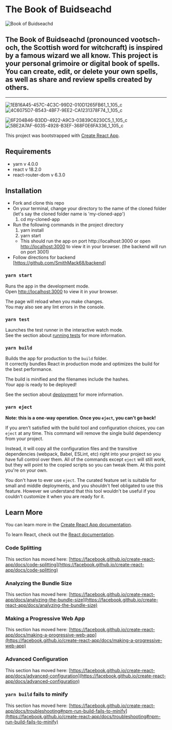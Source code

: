 # The Book of Buidseachd
![Book of Buidseachd](https://github.com/user-attachments/assets/401b4621-9a7e-4b04-9384-0335b1ecf474)

The Book of Buidseachd (pronounced vootsch-och, the Scottish word for witchcraft)
    is inspired by a famous wizard we all know. This project is your personal grimoire or digital book of spells. You can create, edit, or delete your own spells, as well as share and review spells created by others.
-------
-------
![1EB16A45-457C-4C3C-99D2-010D1265FB61_1_105_c](https://github.com/user-attachments/assets/26ae568b-b6d0-44e5-b98e-688772f5caf9)
![4C6075D7-B543-4BF7-9EE2-CA1231378F74_1_105_c](https://github.com/user-attachments/assets/b9278b6f-fa80-4e54-b5bd-bad345f92b94)

![6F204B46-B3DD-4922-A9C3-03839C6230C5_1_105_c](https://github.com/user-attachments/assets/8df7063d-9d40-432e-8d90-97dd1e654b04)
![5BE2A7AF-6035-4928-B3EF-368F0E6FA336_1_105_c](https://github.com/user-attachments/assets/829c758f-7b9e-419a-b3d3-394ce115a525)






This project was bootstrapped with [Create React App](https://github.com/facebook/create-react-app).


## Requirements

* yarn v 4.0.0
* react v 18.2.0
* react-router-dom v 6.3.0

## Installation 

* Fork and clone this repo
* On your terminal, change your directory to the name of the cloned folder (let's say the cloned folder name is 'my-cloned-app') 
    1. cd my-cloned-app
* Run the following commands in the project directory
    1. yarn install
    2. yarn start
    * This should run the app on port http://localhost:3000 or open [http://localhost:3000](http://localhost:3000) to view it in your browser.
    (the backend will run on port 3001)
* Follow directions for backend [https://github.com/SmithMack68/backend]





### `yarn start`
Runs the app in the development mode.\
Open [http://localhost:3000](http://localhost:3000) to view it in your browser.

The page will reload when you make changes.\
You may also see any lint errors in the console.

### `yarn test`

Launches the test runner in the interactive watch mode.\
See the section about [running tests](https://facebook.github.io/create-react-app/docs/running-tests) for more information.

### `yarn build`

Builds the app for production to the `build` folder.\
It correctly bundles React in production mode and optimizes the build for the best performance.

The build is minified and the filenames include the hashes.\
Your app is ready to be deployed!

See the section about [deployment](https://facebook.github.io/create-react-app/docs/deployment) for more information.

### `yarn eject`

**Note: this is a one-way operation. Once you `eject`, you can't go back!**

If you aren't satisfied with the build tool and configuration choices, you can `eject` at any time. This command will remove the single build dependency from your project.

Instead, it will copy all the configuration files and the transitive dependencies (webpack, Babel, ESLint, etc) right into your project so you have full control over them. All of the commands except `eject` will still work, but they will point to the copied scripts so you can tweak them. At this point you're on your own.

You don't have to ever use `eject`. The curated feature set is suitable for small and middle deployments, and you shouldn't feel obligated to use this feature. However we understand that this tool wouldn't be useful if you couldn't customize it when you are ready for it.

## Learn More
You can learn more in the [Create React App documentation](https://facebook.github.io/create-react-app/docs/getting-started).

To learn React, check out the [React documentation](https://reactjs.org/).

### Code Splitting

This section has moved here: [https://facebook.github.io/create-react-app/docs/code-splitting](https://facebook.github.io/create-react-app/docs/code-splitting)

### Analyzing the Bundle Size

This section has moved here: [https://facebook.github.io/create-react-app/docs/analyzing-the-bundle-size](https://facebook.github.io/create-react-app/docs/analyzing-the-bundle-size)

### Making a Progressive Web App

This section has moved here: [https://facebook.github.io/create-react-app/docs/making-a-progressive-web-app](https://facebook.github.io/create-react-app/docs/making-a-progressive-web-app)

### Advanced Configuration

This section has moved here: [https://facebook.github.io/create-react-app/docs/advanced-configuration](https://facebook.github.io/create-react-app/docs/advanced-configuration)


### `yarn build` fails to minify

This section has moved here: [https://facebook.github.io/create-react-app/docs/troubleshooting#npm-run-build-fails-to-minify](https://facebook.github.io/create-react-app/docs/troubleshooting#npm-run-build-fails-to-minify)
